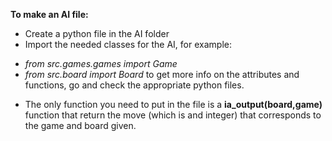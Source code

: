 <b>To make an AI file: </b>
- Create a python file in the AI folder
- Import the needed classes for the AI, for example:
* <i> from src.games.games import Game </i>  
* <i> from src.board import Board </i>
to get more info on the attributes and functions, go and check the appropriate python files.
- The only function you need to put in the file is a <b> ia_output(board,game)</b> function that return the move (which is and integer) that corresponds to the game and board given.
